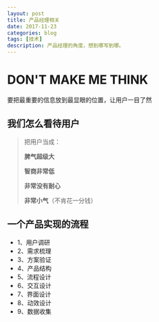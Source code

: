 ```yaml
---
layout: post
title: 产品经理相关
date: 2017-11-23
categories: blog
tags: [技术]
description: 产品经理的角度，想到哪写到哪。
---
```

# DON'T MAKE ME THINK

要把最重要的信息放到最显眼的位置，让用户一目了然

## 我们怎么看待用户

> 把用户当成：
>
>**脾气超级大**
>
>**智商非常低**
>
>**非常没有耐心**
>
>**非常小气**（不肯花一分钱）



## 一个产品实现的流程
- 1、用户调研
- 2、需求梳理
- 3、方案验证
- 4、产品结构
- 5、流程设计
- 6、交互设计
- 7、界面设计
- 8、动效设计
- 9、数据收集


